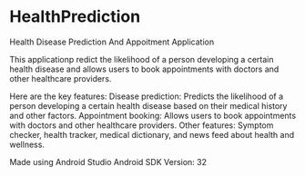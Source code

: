 # HealthPrediction
Health Disease Prediction And Appoitment Application

This applicationp redict the likelihood of a person developing a certain health disease and allows users to book appointments with doctors and other healthcare providers.

Here are the key features:
Disease prediction: Predicts the likelihood of a person developing a certain health disease based on their medical history and other factors.
Appointment booking: Allows users to book appointments with doctors and other healthcare providers.
Other features: Symptom checker, health tracker, medical dictionary, and news feed about health and wellness.

Made using Android Studio
Android SDK Version: 32
